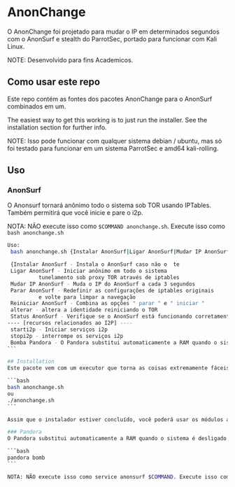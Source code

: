 # AnonChange

O AnonChange foi projetado para mudar o IP em determinados segundos com o AnonSurf e stealth do ParrotSec, portado para funcionar com Kali Linux.

NOTE: Desenvolvido para fins Academicos.

## Como usar este repo

Este repo contém as fontes dos pacotes AnonChange para o AnonSurf combinados em um.

The easiest way to get this working is to just run the installer. See the installation section for further info.

NOTE: Isso pode funcionar com qualquer sistema debian / ubuntu, mas só foi testado para funcionar em um sistema ParrotSec e amd64 kali-rolling.

## Uso

### AnonSurf
O Anonsurf tornará anônimo todo o sistema sob TOR usando IPTables. Também permitirá que você inicie e pare o i2p.

NOTA: NÃO execute isso como ```$COMMAND anonchange.sh```. Execute isso como ```bash anonchange.sh```

``````bash
Uso:
 bash anonchange.sh {Instalar AnonSurf|Ligar AnonSurf|Mudar IP AnonSurf|Parar AnonSurf|Reiniciar AnonSurf|Status AnonSurf|Bomba Pandora}

 {Instalar AnonSurf - Instala o AnonSurf caso não o  te
 Ligar AnonSurf - Iniciar anônimo em todo o sistema
          tunelamento sob proxy TOR através de iptables
 Mudar IP AnonSurf - Muda o IP do AnonSurf a cada 3 segundos
 Parar AnonSurf - Redefinir as configurações de iptables originais
          e volte para limpar a navegação
 Reiniciar AnonSurf - Combina as opções " parar " e " iniciar "
 alterar - altera a identidade reiniciando o TOR 
 Status AnonSurf - Verifique se o AnonSurf está funcionando corretamente
---- [recursos relacionados ao I2P] ----
 starti2p - Iniciar serviços i2p
 stopi2p - interrompe os serviços i2p
 Bomba Pandora - O Pandora substitui automaticamente a RAM quando o sistema é desligado
```

## Installation
Este pacote vem com um executor que torna as coisas extremamente fáceis:

```bash
bash anonchange.sh
ou
./anonchange.sh
```

Assim que o instalador estiver concluído, você poderá usar os módulos anonsurf e pandora.

### Pandora
O Pandora substitui automaticamente a RAM quando o sistema é desligado. O Pandora também pode ser executado manualmente:

```bash
pandora bomb
```

NOTA: NÃO execute isso como service anonsurf $COMMAND. Execute isso como anonsurf $COMMAND
